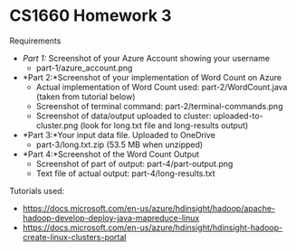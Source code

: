 # CS1660 Homework 3

Requirements
- *Part 1:* Screenshot of your Azure Account showing your username 
  - part-1/azure_account.png
- *Part 2:*Screenshot of your implementation of Word Count on Azure 
  - Actual implementation of Word Count used: part-2/WordCount.java (taken from tutorial below)
  - Screenshot of terminal command: part-2/terminal-commands.png
  - Screenshot of data/output uploaded to cluster: uploaded-to-cluster.png (look for long.txt file and long-results output)
- *Part 3:*Your input data file. Uploaded to OneDrive 
  - part-3/long.txt.zip (53.5 MB when unzipped)
- *Part 4:*Screenshot of the Word Count Output
  - Screenshot of part of output: part-4/part-output.png
  - Text file of actual output: part-4/long-results.txt

Tutorials used:
- https://docs.microsoft.com/en-us/azure/hdinsight/hadoop/apache-hadoop-develop-deploy-java-mapreduce-linux
- https://docs.microsoft.com/en-us/azure/hdinsight/hdinsight-hadoop-create-linux-clusters-portal

